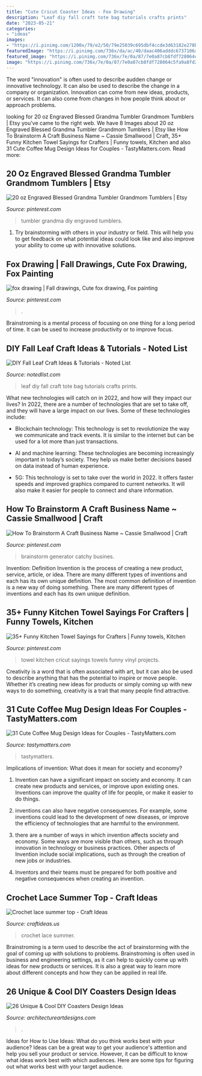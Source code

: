 ```yaml
---
title: "Cute Cricut Coaster Ideas - Fox Drawing"
description: "Leaf diy fall craft tote bag tutorials crafts prints"
date: "2023-05-21"
categories:
- "ideas"
images:
- "https://i.pinimg.com/1200x/79/e2/50/79e25039c695dbf4ccde3d63182e278b.jpg"
featuredImage: "https://i.pinimg.com/736x/da/ac/40/daac406adddc6737106ab96f3c98f88a.jpg"
featured_image: "https://i.pinimg.com/736x/7e/0a/87/7e0a87cb8fdf728064c5fa9a8fd26dd2.jpg"
image: "https://i.pinimg.com/736x/7e/0a/87/7e0a87cb8fdf728064c5fa9a8fd26dd2.jpg"
---
```



The word "innovation" is often used to describe audden change or innovative technology. It can also be used to describe the change in a company or organization. Innovation can come from new ideas, products, or services. It can also come from changes in how people think about or approach problems.

	

		
looking for 20 oz Engraved Blessed Grandma Tumbler Grandmom Tumblers | Etsy you've came to the right web. We have 8 Images about 20 oz Engraved Blessed Grandma Tumbler Grandmom Tumblers | Etsy like How To Brainstorm A Craft Business Name ~ Cassie Smallwood | Craft, 35+ Funny Kitchen Towel Sayings for Crafters | Funny towels, Kitchen and also 31 Cute Coffee Mug Design Ideas for Couples - TastyMatters.com. Read more:
		
    
## 20 Oz Engraved Blessed Grandma Tumbler Grandmom Tumblers | Etsy

<img loading=lazy src="https://i.pinimg.com/736x/c1/39/03/c1390303567bd77d54f98a4d8252f5a0.jpg" onerror="this.onerror=null;this.src='https://tse4.mm.bing.net/th?id=OIP.lFAmHDfwG8M2BQc6S5DfWAHaJ3&amp;pid=15.1';" alt="20 oz Engraved Blessed Grandma Tumbler Grandmom Tumblers | Etsy">

_Source: pinterest.com_

>tumbler grandma diy engraved tumblers. 

	

1. Try brainstorming with others in your industry or field. This will help you to get feedback on what potential ideas could look like and also improve your ability to come up with innovative solutions.

    
## Fox Drawing | Fall Drawings, Cute Fox Drawing, Fox Painting

<img loading=lazy src="https://i.pinimg.com/1200x/79/e2/50/79e25039c695dbf4ccde3d63182e278b.jpg" onerror="this.onerror=null;this.src='https://tse3.mm.bing.net/th?id=OIP.k-5UahV2zWkto5FfbB9_wQHaJ4&amp;pid=15.1';" alt="fox drawing | Fall drawings, Cute fox drawing, Fox painting">

_Source: pinterest.com_

>. 

	

Brainstroming is a mental process of focusing on one thing for a long period of time. It can be used to increase productivity or to improve focus.

    
## DIY Fall Leaf Craft Ideas &amp; Tutorials - Noted List

<img loading=lazy src="http://notedlist.com/wp-content/uploads/2015/08/diy-leaf-crafts/7-diy-leaf-craft-ideas-tutorials.jpg" onerror="this.onerror=null;this.src='https://tse4.mm.bing.net/th?id=OIP._n6EUmR9HeA_iq74E4JL6wHaJ4&amp;pid=15.1';" alt="DIY Fall Leaf Craft Ideas &amp; Tutorials - Noted List">

_Source: notedlist.com_

>leaf diy fall craft tote bag tutorials crafts prints. 

	

What new technologies will catch on in 2022, and how will they impact our lives?
In 2022, there are a number of technologies that are set to take off, and they will have a large impact on our lives. Some of these technologies include: 
- Blockchain technology: This technology is set to revolutionize the way we communicate and track events. It is similar to the internet but can be used for a lot more than just transactions. 

- AI and machine learning: These technologies are becoming increasingly important in today’s society. They help us make better decisions based on data instead of human experience. 

- 5G: This technology is set to take over the world in 2022. It offers faster speeds and improved graphics compared to current networks. It will also make it easier for people to connect and share information.

    
## How To Brainstorm A Craft Business Name ~ Cassie Smallwood | Craft

<img loading=lazy src="https://i.pinimg.com/736x/7e/0a/87/7e0a87cb8fdf728064c5fa9a8fd26dd2.jpg" onerror="this.onerror=null;this.src='https://tse2.mm.bing.net/th?id=OIP.kmZTpWNrjkADGSgTlFqMNAHaLG&amp;pid=15.1';" alt="How To Brainstorm A Craft Business Name ~ Cassie Smallwood | Craft">

_Source: pinterest.com_

>brainstorm generator catchy busines. 

	

Invention: Definition
Invention is the process of creating a new product, service, article, or idea. There are many different types of inventions and each has its own unique definition. The most common definition of invention is a new way of doing something. There are many different types of inventions and each has its own unique definition.

    
## 35+ Funny Kitchen Towel Sayings For Crafters | Funny Towels, Kitchen

<img loading=lazy src="https://i.pinimg.com/736x/da/ac/40/daac406adddc6737106ab96f3c98f88a.jpg" onerror="this.onerror=null;this.src='https://tse1.mm.bing.net/th?id=OIP.JR7lqtbI1hyJdTWLAvJqNQHaL8&amp;pid=15.1';" alt="35+ Funny Kitchen Towel Sayings for Crafters | Funny towels, Kitchen">

_Source: pinterest.com_

>towel kitchen cricut sayings towels funny vinyl projects. 

	

Creativity is a word that is often associated with art, but it can also be used to describe anything that has the potential to inspire or move people. Whether it’s creating new ideas for products or simply coming up with new ways to do something, creativity is a trait that many people find attractive.

    
## 31 Cute Coffee Mug Design Ideas For Couples - TastyMatters.com

<img loading=lazy src="https://www.tastymatters.com/wp-content/uploads/2017/06/Coffee-Mug-Design-1c.jpg" onerror="this.onerror=null;this.src='https://tse4.mm.bing.net/th?id=OIP.IFKPM5L1C93jT7k7p2GlYQHaJ4&amp;pid=15.1';" alt="31 Cute Coffee Mug Design Ideas for Couples - TastyMatters.com">

_Source: tastymatters.com_

>tastymatters. 

	

Implications of invention: What does it mean for society and economy?
1. Invention can have a significant impact on society and economy. It can create new products and services, or improve upon existing ones. Inventions can improve the quality of life for people, or make it easier to do things.
2. inventions can also have negative consequences. For example, some inventions could lead to the development of new diseases, or improve the efficiency of technologies that are harmful to the environment.

3. there are a number of ways in which invention affects society and economy. Some ways are more visible than others, such as through innovation in technology or business practices. Other aspects of Invention include social implications, such as through the creation of new jobs or industries.

4. Inventors and their teams must be prepared for both positive and negative consequences when creating an invention.

    
## Crochet Lace Summer Top - Craft Ideas

<img loading=lazy src="http://www.craftideas.us/wp-content/uploads/2016/08/Crochet-lace-summer-top.jpg" onerror="this.onerror=null;this.src='https://tse2.mm.bing.net/th?id=OIP.bf2KoslxI-UIgmF5g2S4DwHaLH&amp;pid=15.1';" alt="Crochet lace summer top - Craft Ideas">

_Source: craftideas.us_

>crochet lace summer. 

	

Brainstroming is a term used to describe the act of brainstorming with the goal of coming up with solutions to problems. Brainstroming is often used in business and engineering settings, as it can help to quickly come up with ideas for new products or services. It is also a great way to learn more about different concepts and how they can be applied in real life.

    
## 26 Unique &amp; Cool DIY Coasters Design Ideas

<img loading=lazy src="http://www.architectureartdesigns.com/wp-content/uploads/2014/02/99.jpg" onerror="this.onerror=null;this.src='https://tse4.mm.bing.net/th?id=OIP.iPzf2uShfCxvwes6_tVl-wHaE7&amp;pid=15.1';" alt="26 Unique &amp; Cool DIY Coasters Design Ideas">

_Source: architectureartdesigns.com_

>. 

	

Ideas for How to Use Ideas: What do you think works best with your audience?
Ideas can be a great way to get your audience's attention and help you sell your product or service. However, it can be difficult to know what ideas work best with which audiences. Here are some tips for figuring out what works best with your target audience.

